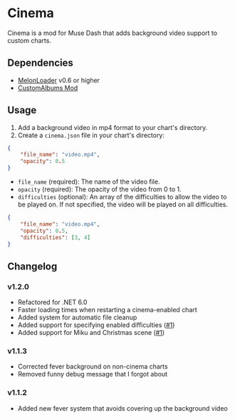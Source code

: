 # Cinema
Cinema is a mod for Muse Dash that adds background video support to custom charts.
## Dependencies
- [MelonLoader](https://github.com/LavaGang/MelonLoader/releases) v0.6 or higher
- [CustomAlbums Mod](https://github.com/MDMods/CustomAlbums)
## Usage
1. Add a background video in mp4 format to your chart's directory.
2. Create a `cinema.json` file in your chart's directory:
```json
{
    "file_name": "video.mp4",
    "opacity": 0.5
}
```
- `file_name` (required): The name of the video file.
- `opacity` (required): The opacity of the video from 0 to 1.
- `difficulties` (optional): An array of the difficulties to allow the video to be played on. If not specified, the video will be played on all difficulties.
```json
{
    "file_name": "video.mp4",
    "opacity": 0.5,
    "difficulties": [3, 4]
}
```
## Changelog
### v1.2.0
- Refactored for .NET 6.0
- Faster loading times when restarting a cinema-enabled chart
- Added system for automatic file cleanup
- Added support for specifying enabled difficulties ([#1](https://github.com/MDMods/Cinema/pull/1))
- Added support for Miku and Christmas scene ([#1](https://github.com/MDMods/Cinema/pull/1))
### v1.1.3
- Corrected fever background on non-cinema charts
- Removed funny debug message that I forgot about
### v1.1.2
- Added new fever system that avoids covering up the background video
